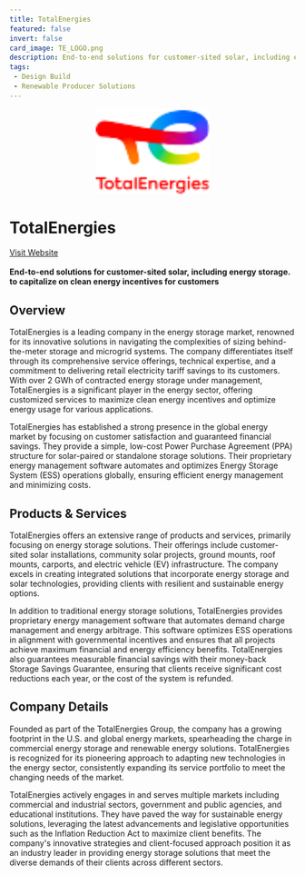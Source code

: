 ```yaml
---
title: TotalEnergies
featured: false
invert: false
card_image: TE_LOGO.png
description: End-to-end solutions for customer-sited solar, including energy storage. to capitalize on clean energy incentives for customers
tags: 
 - Design Build
 - Renewable Producer Solutions
---
```


<div align="center">
<a href="https://solar.totalenergies.us/energy-storage/">
<img src="TE_LOGO.png" alt="Logo" style="min-width: 200px; max-width: 600px; height: auto;" >
</a>
</div>

# TotalEnergies
<a href="https://solar.totalenergies.us/energy-storage/">Visit Website</a>
<br>
<br>
**End-to-end solutions for customer-sited solar, including energy storage. to capitalize on clean energy incentives for customers**

## Overview
TotalEnergies is a leading company in the energy storage market, renowned for its innovative solutions in navigating the complexities of sizing behind-the-meter storage and microgrid systems. The company differentiates itself through its comprehensive service offerings, technical expertise, and a commitment to delivering retail electricity tariff savings to its customers. With over 2 GWh of contracted energy storage under management, TotalEnergies is a significant player in the energy sector, offering customized services to maximize clean energy incentives and optimize energy usage for various applications.

TotalEnergies has established a strong presence in the global energy market by focusing on customer satisfaction and guaranteed financial savings. They provide a simple, low-cost Power Purchase Agreement (PPA) structure for solar-paired or standalone storage solutions. Their proprietary energy management software automates and optimizes Energy Storage System (ESS) operations globally, ensuring efficient energy management and minimizing costs.
## Products & Services 
TotalEnergies offers an extensive range of products and services, primarily focusing on energy storage solutions. Their offerings include customer-sited solar installations, community solar projects, ground mounts, roof mounts, carports, and electric vehicle (EV) infrastructure. The company excels in creating integrated solutions that incorporate energy storage and solar technologies, providing clients with resilient and sustainable energy options.

In addition to traditional energy storage solutions, TotalEnergies provides proprietary energy management software that automates demand charge management and energy arbitrage. This software optimizes ESS operations in alignment with governmental incentives and ensures that all projects achieve maximum financial and energy efficiency benefits. TotalEnergies also guarantees measurable financial savings with their money-back Storage Savings Guarantee, ensuring that clients receive significant cost reductions each year, or the cost of the system is refunded.
## Company Details 
Founded as part of the TotalEnergies Group, the company has a growing footprint in the U.S. and global energy markets, spearheading the charge in commercial energy storage and renewable energy solutions. TotalEnergies is recognized for its pioneering approach to adapting new technologies in the energy sector, consistently expanding its service portfolio to meet the changing needs of the market.

TotalEnergies actively engages in and serves multiple markets including commercial and industrial sectors, government and public agencies, and educational institutions. They have paved the way for sustainable energy solutions, leveraging the latest advancements and legislative opportunities such as the Inflation Reduction Act to maximize client benefits. The company's innovative strategies and client-focused approach position it as an industry leader in providing energy storage solutions that meet the diverse demands of their clients across different sectors.

